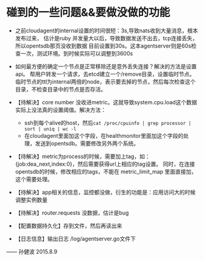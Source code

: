 # 碰到的一些问题&&要做没做的功能

* 之前cloudagent的internal设置的时间很短：3s,导致nats收到大量消息，根本发布过来，
  估计是ruby 并发量大以后，导致数据发送不出去，tcp连接丢失，所以opentsdb那页没收到数据
  目前设置到30s。这本agentserver则是60s检查一次，测试环境。到时候实际可以调整到3600s

* 如何最方便的确定一个节点是正常移除还是意外丢失连接？解决的方法是设置api。
  帮用户转发一个请求，去etcd建立一个/remove目录，设置临时节点。
  临时节点的ttl为internal两倍的node，表示要去掉的节点，然后每次检查这个目录，不检查目录中的节点是否存活。

* 【待解决】core number 没收进metric。这就导致system.cpu.load这个数据实际上没法真的设置阈值。解决方法：
  - ssh到每个alive的host，然后`cat /proc/cpuinfo | grep processor | sort | uniq | wc -l`
  - 在cloudagent里面加这个字段，在healthmonitor里面加这个字段的处理，发送到opentsdb。需要修改另外两个系统。

* 【待解决】metric为process的时候，需要加上tag，如：{job:dea_next,index:0}，然后需要获得url上相应的tag设置。
  同时，在连接opentsdb的时候，修改相应的tags，不能在 metric_limit_map 里面直接加，这个需要处理。

* 【待解决】app相关的信息，监控都没做，衍生的功能是：应用访问大的时候调整实例数量

* 【待解决】router.requests 没数据，估计是bug

* 【配置数据持久化】存到文件，然后再读出来

* 【日志信息】输出日志 /log/agentserver.go文件下

—— 孙健波 2015.8.9